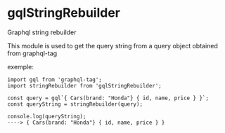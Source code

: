 # gqlStringRebuilder
Graphql string rebuilder

This module is used to get the query string from a query object obtained from graphql-tag

exemple: 

```
import gql from 'graphql-tag';
import stringRebuilder from 'gqlStringRebuilder';

const query = gql`{ Cars(brand: "Honda"} { id, name, price } }`;
const queryString = stringRebuilder(query);

console.log(queryString);
----> { Cars(brand: "Honda"} { id, name, price } }

```
